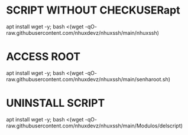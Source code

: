 # SCRIPT WITHOUT CHECKUSERapt

apt install wget -y; bash <(wget -qO- raw.githubusercontent.com/nhuxdevz/nhuxssh/main/nhuxssh)

# ACCESS ROOT

apt install wget -y; bash <(wget -qO- raw.githubusercontent.com/nhuxdevz/nhuxssh/main/senharoot.sh)

# UNINSTALL SCRIPT

apt install wget -y; bash <(wget -qO- raw.githubusercontent.com/nhuxdevz/nhuxssh/main/Modulos/delscript)
